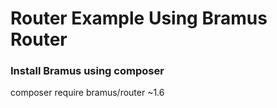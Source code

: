 # Router Example Using Bramus Router
### Install Bramus using composer
composer require bramus/router ~1.6
